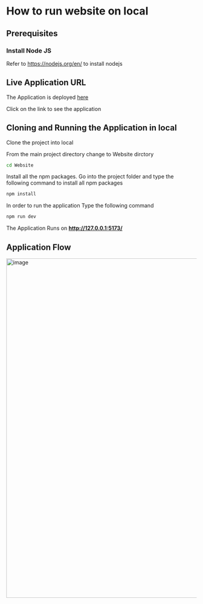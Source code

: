 # How to run website on local

## Prerequisites

### Install Node JS
Refer to https://nodejs.org/en/ to install nodejs


## Live Application URL

The Application is deployed [here](https://aqiheat-383813.an.r.appspot.com/)

Click on the link to see the application

## Cloning and Running the Application in local

Clone the project into local

From the main project directory change to Website dirctory

```bash
cd Website
```

Install all the npm packages. Go into the project folder and type the following command to install all npm packages

```bash
npm install
```

In order to run the application Type the following command

```bash
npm run dev
```

The Application Runs on **http://127.0.0.1:5173/**

## **Application Flow**

<img width="900" alt="image" src="https://user-images.githubusercontent.com/75622946/232326949-47ef3118-4b45-40a8-b618-b42d426c9286.png">
